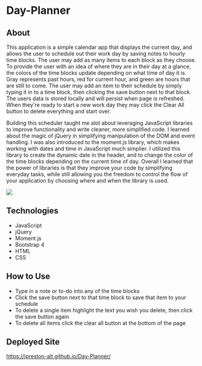 # Day-Planner

## About

This application is a simple calendar app that displays the current day, and allows the user to schedule out their work day by saving notes to hourly time blocks. The user may add as many items to each block as they choose. To provide the user with an idea of where they are in their day at a glance, the colors of the time blocks update depending on what time of day it is. Gray represents past hours, red for current hour, and green are hours that are still to come. The user may add an item to their schedule by simply typing it in to a time block, then clicking the save button next to that block. The users data is stored locally and will persist when page is refreshed. When they're ready to start a new work day they may click the Clear All button to delete everything and start over.

Building this scheduler taught me alot about leveraging JavaScript libraries to improve functionality and write cleaner, more simplified code. I learned about the magic of jQuery in simplifying manipulation of the DOM and event handling. I was also introduced to the moment.js library, which makes working with dates and time in JavaScript much simplier. I utilized this library to create the dynamic date in the header, and to change the color of the time blocks depending on the current time of day. Overall I learned that the power of libraries is that they improve your code by simplifying everyday tasks, while still allowing you the freedom to control the flow of your application by choosing where and when the library is used.



![](day_planner.gif)


## Technologies

* JavaScript
* jQuery
* Moment.js
* Bootstrap 4
* HTML
* CSS


## How to Use

* Type in a note or to-do into any of the time blocks
* Click the save button next to that time block to save that item to your schedule
* To delete a single item highlight the text you wish you delete, then click the save button again
* To delete all items click the clear all button at the bottom of the page

## Deployed Site

https://jpreston-alt.github.io/Day-Planner/